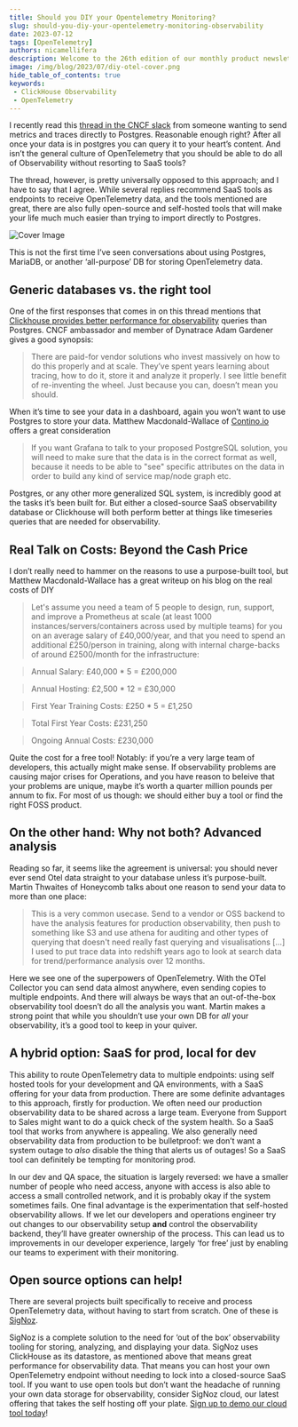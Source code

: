 ```yaml
---
title: Should you DIY your Opentelemetry Monitoring?
slug: should-you-diy-your-opentelemetry-monitoring-observability
date: 2023-07-12
tags: [OpenTelemetry]
authors: nicamellifera
description: Welcome to the 26th edition of our monthly product newsletter - SigNal 26! Our team shipped important updates to improve user experience. We were also pleasantly surprised by the number of community-led tutorials featuring SigNoz...
image: /img/blog/2023/07/diy-otel-cover.png
hide_table_of_contents: true
keywords:
 - ClickHouse Observability
 - OpenTelemetry
---
```


<head>
  <link rel="canonical" href="https://signoz.io/blog/should-you-diy-your-opentelemetry-monitoring-observability/"/>
</head>
<meta property="twitter:card" content="summary_large_image"/>
  <meta property="twitter:url" content="https://signoz.io/blog/should-you-diy-your-opentelemetry-monitoring-observability/"/>
  <meta property="twitter:description" content=""/>
  <meta name ="twitter:image" content="https://signoz.io/img/blog/2023/07/diy-otel-cover.png"/>

I recently read this <a href="https://cloud-native.slack.com/archives/CJFCJHG4Q/p1688032004306969" rel="noopener noreferrer nofollow" target="_blank" >thread in the CNCF slack</a> from someone wanting to send metrics and traces directly to Postgres. Reasonable enough right? After all once your data is in postgres you can query it to your heart’s content. And isn’t the general culture of OpenTelemetry that you should be able to do all of Observability without resorting to SaaS tools?

The thread, however, is pretty universally opposed to this approach; and I have to say that I agree. While several replies recommend SaaS tools as endpoints to receive OpenTelemetry data, and the tools mentioned are great, there are also fully open-source and self-hosted tools that will make your life much much easier than trying to import directly to Postgres.
<!--truncate-->

![Cover Image](/img/blog/2023/07/diy-otel-cover.webp)

This is not the first time I’ve seen conversations about using Postgres, MariaDB, or another ‘all-purpose’ DB for storing OpenTelemetry data.

## Generic databases vs. the right tool

One of the first responses that comes in on this thread mentions that [Clickhouse provides better performance for observability](https://clickhouse.com/docs/en/concepts/why-clickhouse-is-so-fast) queries than Postgres. CNCF ambassador and member of Dynatrace Adam Gardener gives a good synopsis:

> There are paid-for vendor solutions who invest massively on how to do this properly and at scale. They’ve spent years learning about tracing, how to do it, store it and analyze it properly. I see little benefit of re-inventing the wheel. Just because you can, doesn’t mean you should.

When it’s time to see your data in a dashboard, again you won’t want to use Postgres to store your data. Matthew Macdonald-Wallace of [Contino.io](http://contino.io/) offers a great consideration

> If you want Grafana to talk to your proposed PostgreSQL solution, you will need to make sure that the data is in the correct format as well, because it needs to be able to "see" specific attributes on the data in order to build any kind of service map/node graph etc.

Postgres, or any other more generalized SQL system, is incredibly good at the tasks it’s been built for. But either a closed-source SaaS observability database or Clickhouse will both perform better at things like timeseries queries that are needed for observability.

## Real Talk on Costs: Beyond the Cash Price

I don’t really need to hammer on the reasons to use a purpose-built tool, but Matthew Macdonald-Wallace has a great writeup on his blog on the real costs of DIY

> Let's assume you need a team of 5 people to design, run, support, and improve a Prometheus at scale (at least 1000 instances/servers/containers across used by multiple teams) for you on an average salary of £40,000/year, and that you need to spend an additional £250/person in training, along with internal charge-backs of around £2500/month for the infrastructure:

> Annual Salary: £40,000 * 5 = £200,000

> Annual Hosting: £2,500 * 12 = £30,000

> First Year Training Costs: £250 * 5 = £1,250

> Total First Year Costs: £231,250

> Ongoing Annual Costs: £230,000

Quite the cost for a free tool! Notably: if you’re a very large team of developers, this actually might make sense. If observability problems are causing major crises for Operations, and you have reason to beleive that your problems are unique, maybe it’s worth a quarter million pounds per annum to fix. For most of us though: we should either buy a tool or find the right FOSS product.

## On the other hand: Why not both? Advanced analysis

Reading so far, it seems like the agreement is universal: you should never ever send Otel data straight to your database unless it’s purpose-built. Martin Thwaites of Honeycomb talks about one reason to send your data to more than one place:

> This is a very common usecase. Send to a vendor or OSS backend to have the analysis features for production observability, then push to something like S3 and use athena for auditing and other types of querying that doesn't need really fast querying and visualisations […] I used to put trace data into redshift years ago to look at search data for trend/performance analysis over 12 months.

Here we see one of the superpowers of OpenTelemetry. With the OTel Collector you can send data almost anywhere, even sending copies to multiple endpoints. And there will always be ways that an out-of-the-box observability tool doesn’t do all the analysis you want. Martin makes a strong point that while you shouldn’t use your own DB for *all* your observability, it’s a good tool to keep in your quiver.

## A hybrid option: SaaS for prod, local for dev

This ability to route OpenTelemetry data to multiple endpoints: using self hosted tools for your development and QA environments, with a SaaS offering for your data from production. There are some definite advantages to this approach, firstly for production. We often need our production observability data to be shared across a large team. Everyone from Support to Sales might want to do a quick check of the system health. So a SaaS tool that works from anywhere is appealing. We also generally need observability data from production to be bulletproof: we don’t want a system outage to *also* disable the thing that alerts us of outages! So a SaaS tool can definitely be tempting for monitoring prod.

In our dev and QA space, the situation is largely reversed: we have a smaller number of people who need access, anyone with access is also able to access a small controlled network, and it is probably okay if the system sometimes fails. One final advantage is the experimentation that self-hosted observability allows. If we let our developers and operations engineer try out changes to our observability setup ****and**** control the observability backend, they’ll have greater ownership of the process. This can lead us to improvements in our developer experience, largely ‘for free’ just by enabling our teams to experiment with their monitoring.

## Open source options can help!

There are several projects built specifically to receive and process OpenTelemetry data, without having to start from scratch. One of these is [SigNoz](https://github.com/signoz/signoz).

SigNoz is a complete solution to the need for ‘out of the box’ observability tooling for storing, analyzing, and displaying your data.  SigNoz uses ClickHouse as its datastore, as mentioned above that means great performance for observability data. That means you can host your own OpenTelemetry endpoint without needing to lock into a closed-source SaaS tool. If you want to use open tools but don’t want the headache of running your own data storage for observability, consider SigNoz cloud, our latest offering that takes the self hosting off your plate. <a href="https://signoz.io/teams/" rel="noopener noreferrer nofollow" target="_blank" >Sign up to demo our cloud tool today</a>!
